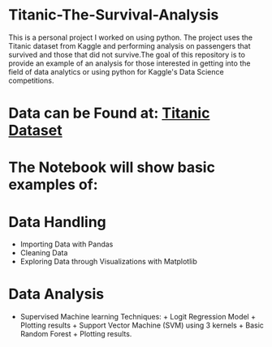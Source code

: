 # Titanic-The-Survival-Analysis
This is a personal project I worked on using python. The project uses the Titanic dataset from Kaggle and performing analysis on passengers that survived and those that did not survive.The goal of this repository is to provide an example of an analysis for those interested in getting into the field of data analytics or using python for Kaggle's Data Science competitions.
# Data can be Found at: [Titanic Dataset]('D:\\saloni\\saloni\\titanic_train.csv')

# The Notebook will show basic examples of:
# Data Handling
  - Importing Data with Pandas
  - Cleaning Data
  - Exploring Data through Visualizations with Matplotlib

# Data Analysis
  - Supervised Machine learning Techniques: + Logit Regression Model + Plotting results + Support Vector Machine (SVM) using 3 kernels + Basic Random Forest + Plotting results.


  
